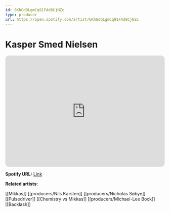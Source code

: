 ```yaml
---
id: 6KhGdOLgmCq91FAd8CjNZc
type: producer
url: https://open.spotify.com/artist/6KhGdOLgmCq91FAd8CjNZc
---
```

# Kasper Smed Nielsen

<iframe style="border-radius:12px" src="https://open.spotify.com/embed/artist/6KhGdOLgmCq91FAd8CjNZc" width="100%" height="352" frameBorder="0" allowfullscreen="" allow="autoplay; clipboard-write; encrypted-media; fullscreen; picture-in-picture" loading="lazy"></iframe>

**Spotify URL:** [Link](https://open.spotify.com/artist/6KhGdOLgmCq91FAd8CjNZc)

**Related artists:**

[[Mikkas]]
[[producers/Nils Karsten]]
[[producers/Nicholas Søbye]]
[[Pulsedriver]]
[[Chemistry vs Mikkas]]
[[producers/Michael-Lee Bock]]
[[Backlash]]

